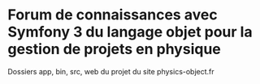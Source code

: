 # Forum de connaissances avec Symfony 3 du langage objet pour la gestion de projets en physique
Dossiers app, bin, src, web du projet du site physics-object.fr
